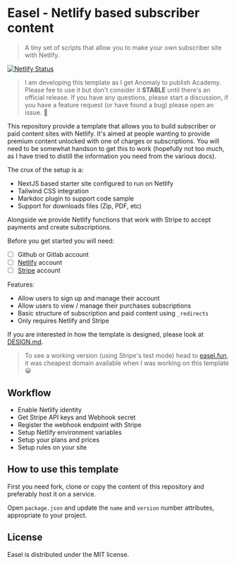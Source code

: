 # Easel - Netlify based subscriber content
> A tiny set of scripts that allow you to make your own subscriber site with Netlify.

[![Netlify Status](https://api.netlify.com/api/v1/badges/9dc75eb5-dca6-4d0a-ba1e-90111e070764/deploy-status)](https://app.netlify.com/sites/melodious-kitsune-56de31/deploys)

> I am developing this template as I get Anomaly to publish Academy. Please fee to use it but don't consider it **STABLE** until there's an official release. If you have any questions, please start a discussion, if you have a feature request (or have found a bug) please open an issue. 🙏 

This repository provide a template that allows you to build subscriber or paid content sites with Netlify. It's aimed at people wanting to provide premium content unlocked with one of charges or subscriptions. You will need to be somewhat handson to get this to work (hopefully not too much, as I have tried to distill the information you need from the various docs).

The crux of the setup is a:
- NextJS based starter site configured to run on Netlify
- Tailwind CSS integration
- Markdoc plugin to support code sample
- Support for downloads files (Zip, PDF, etc)

Alongside we provide Netlify functions that work with Stripe to accept payments and create subscriptions.

Before you get started you will need:

- [ ] Github or Gitlab account
- [ ] [Netlify](https://netlify.com) account
- [ ] [Stripe](https://stripe.com) account

Features:
- Allow users to sign up and manage their account
- Allow users to view / manage their purchases subscriptions
- Basic structure of subscription and paid content using `_redirects`
- Only requires Netlify and Stripe

If you are interested in how the template is designed, please look at [DESIGN.md](DESIGN.md).

> To see a working version (using Stripe's test mode) head to [easel.fun](https://easel.fun), it was cheapest domain available when I was working on this template 😀

## Workflow

- Enable Netlify identity
- Get Stripe API keys and Webhook secret
- Register the webhook endpoint with Stripe
- Setup Netlify environment variables
- Setup your plans and prices
- Setup rules on your site


## How to use this template

First you need fork, clone or copy the content of this repository and preferably host it on a service.

Open `package.json` and update the `name` and `version` number attributes, appropriate to your project.




## License
Easel is distributed under the MIT license.